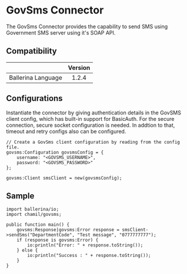 # GovSms Connector

The GovSms Connector provides the capability to send SMS using Government SMS server using it's SOAP API. 

## Compatibility
|                     |    Version           |
|:-------------------:|:--------------------:|
| Ballerina Language  | 1.2.4                |

## Configurations

Instantiate the connector by giving authentication details in the GovSMS client config, which has built-in support 
for BasicAuth. For the secure connection, secure socket configuration is needed. In addtion to that, timeout and 
retry configs also can be configured.

```ballerina
// Create a GovSms client configuration by reading from the config file.
govsms:Configuration govsmsConfig = {
    username: "<GOVSMS_USERNAME>",
    password: "<GOVSMS_PASSWORD>"
};

govsms:Client smsClient = new(govsmsConfig);
```

## Sample

```ballerina
import ballerina/io;
import chamil/govsms;

public function main() {
    govsms:Response|govsms:Error response = smsClient->sendSms("DepartmentCode", "Test message", "0777777777");
    if (response is govsms:Error) {
        io:println("Error: " + response.toString());
    } else {
        io:println("Success : " + response.toString());
    }
}
```
